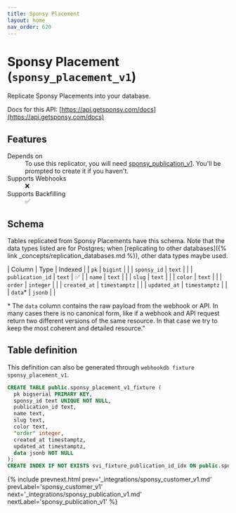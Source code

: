 ```yaml
---
title: Sponsy Placement
layout: home
nav_order: 620
---
```


# Sponsy Placement (`sponsy_placement_v1`)

Replicate Sponsy Placements into your database.

Docs for this API: [https://api.getsponsy.com/docs](https://api.getsponsy.com/docs)

## Features

<dl>
<dt>Depends on</dt>
<dd>To use this replicator, you will need <a href="{% link _integrations/sponsy_publication_v1.md %}">sponsy_publication_v1</a>. You'll be prompted to create it if you haven't.</dd>

<dt>Supports Webhooks</dt>
<dd>❌</dd>
<dt>Supports Backfilling</dt>
<dd>✅</dd>

</dl>

## Schema

Tables replicated from Sponsy Placements have this schema.
Note that the data types listed are for Postgres;
when [replicating to other databases]({% link _concepts/replication_databases.md %}),
other data types maybe used.

| Column | Type | Indexed |
| `pk` | `bigint` |  |
| `sponsy_id` | `text` |  |
| `publication_id` | `text` | ✅ |
| `name` | `text` |  |
| `slug` | `text` |  |
| `color` | `text` |  |
| `order` | `integer` |  |
| `created_at` | `timestamptz` |  |
| `updated_at` | `timestamptz` |  |
| `data`* | `jsonb` |  |

<span class="fs-3">* The `data` column contains the raw payload from the webhook or API.
In many cases there is no canonical form, like if a webhook and API request return
two different versions of the same resource.
In that case we try to keep the most coherent and detailed resource."</span>

## Table definition

This definition can also be generated through `webhookdb fixture sponsy_placement_v1`.

```sql
CREATE TABLE public.sponsy_placement_v1_fixture (
  pk bigserial PRIMARY KEY,
  sponsy_id text UNIQUE NOT NULL,
  publication_id text,
  name text,
  slug text,
  color text,
  "order" integer,
  created_at timestamptz,
  updated_at timestamptz,
  data jsonb NOT NULL
);
CREATE INDEX IF NOT EXISTS svi_fixture_publication_id_idx ON public.sponsy_placement_v1_fixture (publication_id);
```

{% include prevnext.html prev='_integrations/sponsy_customer_v1.md' prevLabel='sponsy_customer_v1' next='_integrations/sponsy_publication_v1.md' nextLabel='sponsy_publication_v1' %}
